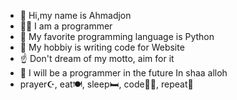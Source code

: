 - 👋 Hi,my name is Ahmadjon
- 🧑‍💻 I am a programmer
- 🐍 My favorite programming language is Python
- 💞️ My hobbiy is writing code  for Website
- ☝️ Don't dream of my motto, aim for it
- 🙌 I will be a programmer in the future In shaa alloh
- prayer☪️, eat🍽, sleep🛏, code🧑‍💻, repeat🔁

<!---
Asl1yev/Asl1yev is a ✨ special ✨ repository because its `README.md` (this file) appears on your GitHub profile.
You can click the Preview link to take a look at your changes.
--->
